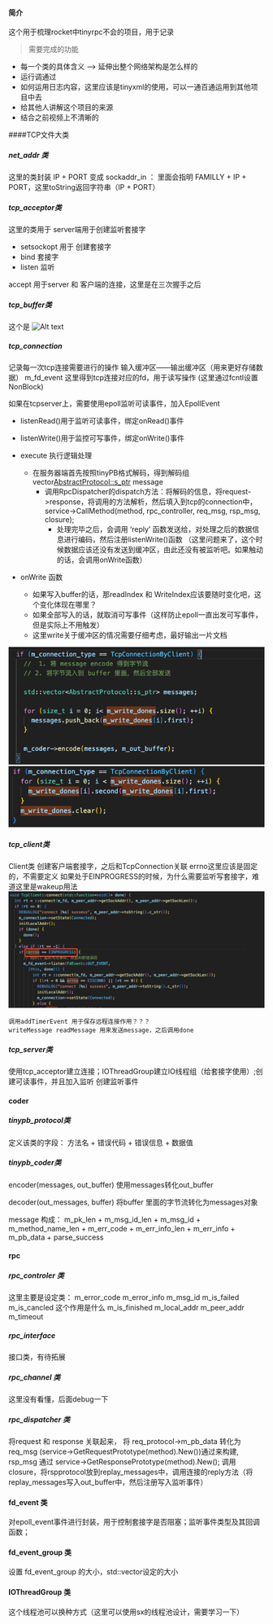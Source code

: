 #### 简介 

这个用于梳理rocket中tinyrpc不会的项目，用于记录

> 需要完成的功能
- 每一个类的具体含义 ——> 延伸出整个网络架构是怎么样的
- 运行调通过
- 如何运用日志内容，这里应该是tinyxml的使用，可以一通百通运用到其他项目中去
- 给其他人讲解这个项目的来源
- 结合之前视频上不清晰的


####TCP文件大类

##### net_addr 类


这里的类封装  IP + PORT 变成 sockaddr_in ：
    里面会指明 FAMILLY + IP + PORT，这里toString返回字符串（IP + PORT）


##### tcp_acceptor类

这里的类用于 server端用于创建监听套接字
- setsockopt 用于 创建套接字
- bind 套接字  
- listen 监听


accept 用于server 和 客户端的连接，这里是在三次握手之后


##### tcp_buffer类
这个是
![Alt text](imgs/image.png)

##### tcp_connection
记录每一次tcp连接需要进行的操作
输入缓冲区——输出缓冲区（用来更好存储数据）
m_fd_event 这里得到tcp连接对应的fd，用于读写操作 (这里通过fcntl设置NonBlock)

如果在tcpserver上，需要使用epoll监听可读事件，加入EpollEvent

- listenRead()用于监听可读事件，绑定onRead()事件

- listenWrite()用于监控可写事件，绑定onWrite()事件

- execute 执行逻辑处理
  - 在服务器端首先按照tinyPB格式解码，得到解码组vector<AbstractProtocol::s_ptr> message
    - 调用RpcDispatcher的dispatch方法：将解码的信息，将request->response，将调用的方法解析，然后填入到tcp的connection中，service->CallMethod(method, rpc_controller, req_msg, rsp_msg, closure);
      - 处理完毕之后，会调用 ‘reply’ 函数发送给，对处理之后的数据信息进行编码，然后注册listenWrite()函数 （这里问题来了，这个时候数据应该还没有发送到缓冲区，由此还没有被监听吧。如果触动的话，会调用onWrite函数）

- onWrite 函数
  - 如果写入buffer的话，那readIndex 和 WriteIndex应该要随时变化吧，这个变化体现在哪里？
  - 如果全部写入的话，就取消可写事件（这样防止epoll一直出发可写事件，但是实际上不用触发）
  - 这里write关于缓冲区的情况需要仔细考虑，最好输出一片文档

![Alt text](image-1.png)
![Alt text](image-2.png)



##### tcp_client类

Client类
    创建客户端套接字，之后和TcpConnection关联
    errno这里应该是固定的，不需要定义
    如果处于EINPROGRESS的时候，为什么需要监听写套接字，难道这里是wakeup用法
![Alt text](image-3.png)

    调用addTimerEvent 用于保存远程连接作用？？？
    writeMessage readMessage 用来发送message，之后调用done

##### tcp_server类

使用tcp_acceptor建立连接；IOThreadGroup建立IO线程组（给套接字使用）;创建可读事件，并且加入监听
创建监听事件


#### coder

##### tinypb_protocol类

定义该类的字段：
  方法名 + 错误代码 + 错误信息 + 数据值


##### tinypb_coder类

encoder(messages, out_buffer) 使用messages转化out_buffer

decoder(out_messages, buffer) 将buffer 里面的字节流转化为messages对象

message 构成：
  m_pk_len + m_msg_id_len + m_msg_id + m_method_name_len + m_err_code  + m_err_info_len + m_err_info + m_pb_data + parse_success


#### rpc 

##### rpc_controler 类
这里主要是设定类：
  m_error_code
  m_error_info
  m_msg_id
  m_is_failed
  m_is_cancled 这个作用是什么
  m_is_finished
  m_local_addr
  m_peer_addr
  m_timeout

##### rpc_interface
接口类，有待拓展

##### rpc_channel 类
这里没有看懂，后面debug一下


##### rpc_dispatcher 类
将request 和 response 关联起来，
  将 req_protocol->m_pb_data 转化为 req_msg (service->GetRequestPrototype(method).New())通过来构建, rsp_msg 通过 service->GetResponsePrototype(method).New();
调用closure，将rspprotocol放到replay_messages中，调用连接的reply方法（将replay_messages写入out_buffer中，然后注册写入监听事件）



#### fd_event 类
对epoll_event事件进行封装，用于控制套接字是否阻塞；监听事件类型及其回调函数；

#### fd_event_group 类
设置 fd_event_group 的大小，std::vector<FdEvent>设定的大小

#### IOThreadGroup 类
这个线程池可以换种方式（这里可以使用sx的线程池设计，需要学习一下）





